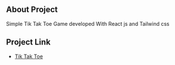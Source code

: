 ## About Project

Simple Tik Tak Toe Game developed With React js and Tailwind css
## Project Link

 - [Tik Tak Toe](https://tiktaktoe.liara.run/)

